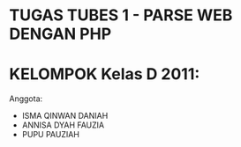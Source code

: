 TUGAS TUBES 1 - PARSE WEB DENGAN PHP
====================================
KELOMPOK Kelas D 2011:
====================================
Anggota:
- ISMA QINWAN DANIAH 
- ANNISA DYAH FAUZIA 
- PUPU PAUZIAH
